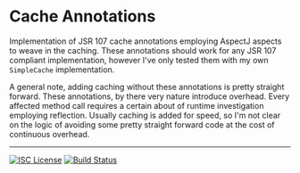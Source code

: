 Cache Annotations
=================
Implementation of JSR 107 cache annotations employing AspectJ aspects to weave in the caching. These annotations should
work for any JSR 107 compliant implementation, however I've only tested them with my own `SimpleCache` implementation.

A general note, adding caching without these annotations is pretty straight forward. These annotations, by there very
nature introduce overhead. Every affected method call requires a certain about of runtime investigation employing
reflection.  Usually caching is added for speed, so I'm not clear on the logic of avoiding some pretty straight forward
code at the cost of continuous overhead.

-----
[![ISC License](http://shields-nwillc.rhcloud.com/shield/tldrlegal?package=ISC)](http://shields-nwillc.rhcloud.com/homepage/tldrlegal?package=ISC)
[![Build Status](http://shields-nwillc.rhcloud.com/shield/travis-ci?path=nwillc&package=cache-annotations)](http://shields-nwillc.rhcloud.com/homepage/travis-ci?path=nwillc&package=cache-annotations)

